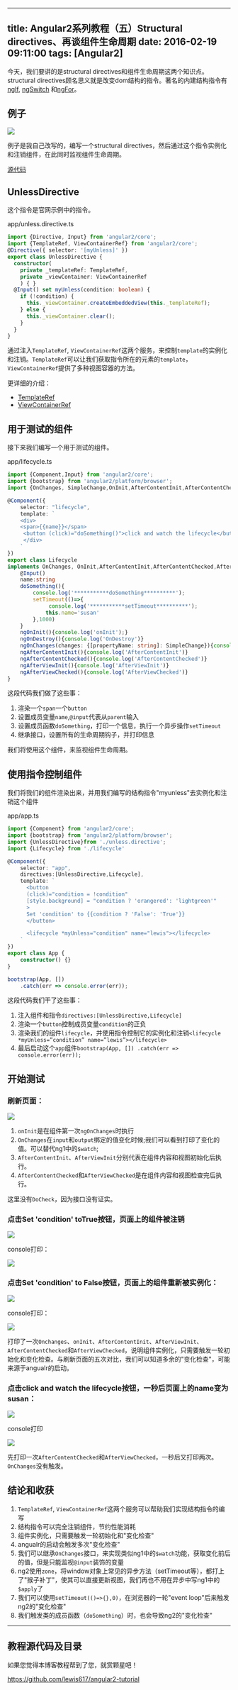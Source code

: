 
---
title: Angular2系列教程（五）Structural directives、再谈组件生命周期
date: 2016-02-19 09:11:00
tags: [Angular2]
---

今天，我们要讲的是structural directives和组件生命周期这两个知识点。structural directives顾名思义就是改变dom结构的指令。著名的内建结构指令有[ngIf](https://angular.io/docs/ts/latest/guide/template-syntax.html#ngIf),
[ngSwitch](https://angular.io/docs/ts/latest/guide/template-syntax.html#ngSwitch) 和[ngFor](https://angular.io/docs/ts/latest/guide/template-syntax.html#ngFor)。

<!--more-->

## 例子

![](https://ws2.sinaimg.cn/large/83900b4egw1f9xofl445fj20e30a4t9t.jpg)

例子是我自己改写的，编写一个structural directives，然后通过这个指令实例化和注销组件，在此同时监视组件生命周期。

[源代码](https://github.com/lewis617/angular2-tutorial/tree/gh-pages/lifecycle)

## UnlessDirective

这个指令是官网示例中的指令。

app/unless.directive.ts

```ts
import {Directive, Input} from 'angular2/core';
import {TemplateRef, ViewContainerRef} from 'angular2/core';
@Directive({ selector: '[myUnless]' })
export class UnlessDirective {
  constructor(
    private _templateRef: TemplateRef,
    private _viewContainer: ViewContainerRef
    ) { }
  @Input() set myUnless(condition: boolean) {
    if (!condition) {
      this._viewContainer.createEmbeddedView(this._templateRef);
    } else {
      this._viewContainer.clear();
    }
  }
}
```

通过注入`TemplateRef`, `ViewContainerRef`这两个服务，来控制`template`的实例化和注销。`TemplateRef`可以让我们获取指令所在的元素的`template`，`ViewContainerRef`提供了多种视图容器的方法。

更详细的介绍：

  * [TemplateRef](https://angular.io/docs/ts/latest/api/core/TemplateRef-class.html)
  * [ViewContainerRef](https://angular.io/docs/ts/latest/api/core/ViewContainerRef-class.html)

## 用于测试的组件

接下来我们编写一个用于测试的组件。

app/lifecycle.ts

```ts
import {Component,Input} from 'angular2/core';
import {bootstrap} from 'angular2/platform/browser';
import {OnChanges, SimpleChange,OnInit,AfterContentInit,AfterContentChecked,AfterViewInit,AfterViewChecked,OnDestroy} from 'angular2/core';

@Component({
    selector: "lifecycle",
    template: `
    <div>
    <span>{{name}}</span>
     <button (click)="doSomething()">click and watch the lifecycle</button>
     </div>
    `
})
export class Lifecycle
implements OnChanges, OnInit,AfterContentInit,AfterContentChecked,AfterViewInit, AfterViewChecked, OnDestroy{
    @Input()
    name:string
    doSomething(){
        console.log('***********doSomething**********');
        setTimeout(()=>{
             console.log('***********setTimeout**********');
            this.name='susan'
        },1000)
    }
    ngOnInit(){console.log('onInit');}
    ngOnDestroy(){console.log('OnDestroy')}
    ngOnChanges(changes: {[propertyName: string]: SimpleChange}){console.log('ngOnChanges',changes)}
    ngAfterContentInit(){console.log('AfterContentInit')}
    ngAfterContentChecked(){console.log('AfterContentChecked')}
    ngAfterViewInit(){console.log('AfterViewInit')}
    ngAfterViewChecked(){console.log('AfterViewChecked')}
}
```

这段代码我们做了这些事：

  1. 渲染一个`span`一个`button`
  2. 设置成员变量`name`,`@input`代表从`parent`输入
  3. 设置成员函数`doSomething`，打印一个信息，执行一个异步操作`setTimeout`
  4. 继承接口，设置所有的生命周期钩子，并打印信息

我们将使用这个组件，来监视组件生命周期。

## 使用指令控制组件

我们将我们的组件渲染出来，并用我们编写的结构指令"myunless"去实例化和注销这个组件

app/app.ts

```ts
import {Component} from 'angular2/core';
import {bootstrap} from 'angular2/platform/browser';
import {UnlessDirective}from './unless.directive';
import {Lifecycle} from './lifecycle'

@Component({
    selector: "app",
    directives:[UnlessDirective,Lifecycle],
    template: `
      <button
      (click)="condition = !condition"
      [style.background] = "condition ? 'orangered': 'lightgreen'"
      >
      Set 'condition' to {{condition ? 'False': 'True'}}
      </button>

      <lifecycle *myUnless="condition" name="lewis"></lifecycle>
    `
})
export class App {
    constructor() {}
}

bootstrap(App, [])
    .catch(err => console.error(err));    
```

这段代码我们干了这些事：

  1. 注入组件和指令`directives:[UnlessDirective,Lifecycle]`
  2. 渲染一个`button`控制成员变量`condition`的正负
  3. 渲染我们的组件`lifecycle`，并使用指令控制它的实例化和注销`<lifecycle *myUnless=”condition” name=”lewis”></lifecycle>`
  4. 最后启动这个`app`组件`bootstrap(App, []) .catch(err => console.error(err));`

## 开始测试

### 刷新页面：

![](https://ws4.sinaimg.cn/large/83900b4egw1f9xofnidzrj206l0b9jsf.jpg)

  1. `onInit`是在组件第一次`ngOnChanges`时执行
  2. `OnChanges`在`input`和`output`绑定的值变化时候;我们可以看到打印了变化的值。可以替代ng1中的`$watch`;
  3. `AfterContentInit`、`AfterViewInit`分别代表在组件内容和视图初始化后执行。
  4. `AfterContentChecked`和`AfterViewChecked`是在组件内容和视图检查完后执行。

这里没有`DoCheck`，因为接口没有证实。  

### 点击Set 'condition' toTrue按钮，页面上的组件被注销

![](https://ws1.sinaimg.cn/large/83900b4egw1f9xoflcprrj207n036wed.jpg)

console打印：

![](https://ws3.sinaimg.cn/large/83900b4egw1f9xofkn1oij206f00jjr5.jpg)

### 点击Set 'condition' to False按钮，页面上的组件重新被实例化：

![](https://ws2.sinaimg.cn/large/83900b4egw1f9xofk3dwqj207q022t8q.jpg)

console打印：

![](https://ws2.sinaimg.cn/large/83900b4egw1f9xofkozklj206d03laa5.jpg)

打印了一次`Onchanges`、`onInit`、`AfterContentInit`、`AfterViewInit`、`AfterContentChecked`和`AfterViewChecked`，说明组件实例化，只需要触发一轮初始化和变化检查。与刷新页面的五次对比，我们可以知道多余的"变化检查"，可能来源于angualr的启动。

### 点击click and watch the lifecycle按钮，一秒后页面上的name变为susan：

![](https://ws1.sinaimg.cn/large/83900b4egw1f9xofkuv3uj207701p3yk.jpg)

console打印

![](https://ws2.sinaimg.cn/large/83900b4egw1f9xofmbzj1j206m04qjrm.jpg)

先打印一次`AfterContentChecked`和`AfterViewChecked`，一秒后又打印两次。`OnChanges`没有触发。

## 结论和收获

  1. `TemplateRef`, `ViewContainerRef`这两个服务可以帮助我们实现结构指令的编写
  2. 结构指令可以完全注销组件，节约性能消耗
  3. 组件实例化，只需要触发一轮初始化和"变化检查"
  4. angualr的启动会触发多次"变化检查"
  5. 我们可以继承`OnChanges`接口，来实现类似ng1中的`$watch`功能，获取变化前后的值，但是只能监视`@input`装饰的变量
  6. ng2使用`zone`，将window对象上常见的异步方法（setTimeout等），都打上了"猴子补丁"，使其可以直接更新视图，我们再也不用在异步中写ng1中的`$apply`了
  7. 我们可以使用`setTimeout(()=>{},0)`，在浏览器的一轮"event loop"后来触发ng2的"变化检查"
  8. 我们触发类的成员函数（`doSomething`）时，也会导致ng2的"变化检查"

* * *

## 教程源代码及目录

如果您觉得本博客教程帮到了您，就赏颗星吧！

<https://github.com/lewis617/angular2-tutorial>

